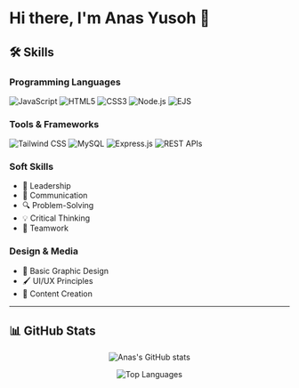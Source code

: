 # Hi there, I'm Anas Yusoh 👋

## 🛠 Skills

### Programming Languages
![JavaScript](https://img.shields.io/badge/JavaScript-F7DF1E?style=flat&logo=javascript&logoColor=black) 
![HTML5](https://img.shields.io/badge/HTML5-E34F26?style=flat&logo=html5&logoColor=white) 
![CSS3](https://img.shields.io/badge/CSS3-1572B6?style=flat&logo=css3&logoColor=white) 
![Node.js](https://img.shields.io/badge/Node.js-339933?style=flat&logo=nodedotjs&logoColor=white) 
![EJS](https://img.shields.io/badge/EJS-8C8C8C?style=flat&logo=javascript&logoColor=white)

### Tools & Frameworks
![Tailwind CSS](https://img.shields.io/badge/Tailwind_CSS-06B6D4?style=flat&logo=tailwindcss&logoColor=white) 
![MySQL](https://img.shields.io/badge/MySQL-4479A1?style=flat&logo=mysql&logoColor=white) 
![Express.js](https://img.shields.io/badge/Express.js-000000?style=flat&logo=express&logoColor=white) 
![REST APIs](https://img.shields.io/badge/REST_APIs-00A7E1?style=flat)

### Soft Skills
- 🤝 Leadership
- 💬 Communication
- 🔍 Problem-Solving
- 💡 Critical Thinking
- 🧠 Teamwork

### Design & Media
- 🎨 Basic Graphic Design
- 🖌️ UI/UX Principles
- 📝 Content Creation

---

## 📊 GitHub Stats

<p align="center">
  <img src="https://github-readme-stats.vercel.app/api?username=Pro-Anas04&show_icons=true&theme=radical" alt="Anas's GitHub stats" />
</p>

<p align="center">
  <img src="https://github-readme-stats.vercel.app/api/top-langs/?username=Pro-Anas04&layout=compact&theme=radical" alt="Top Languages" />
</p>

